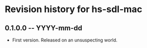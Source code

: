 # Revision history for hs-sdl-mac

## 0.1.0.0  -- YYYY-mm-dd

* First version. Released on an unsuspecting world.
